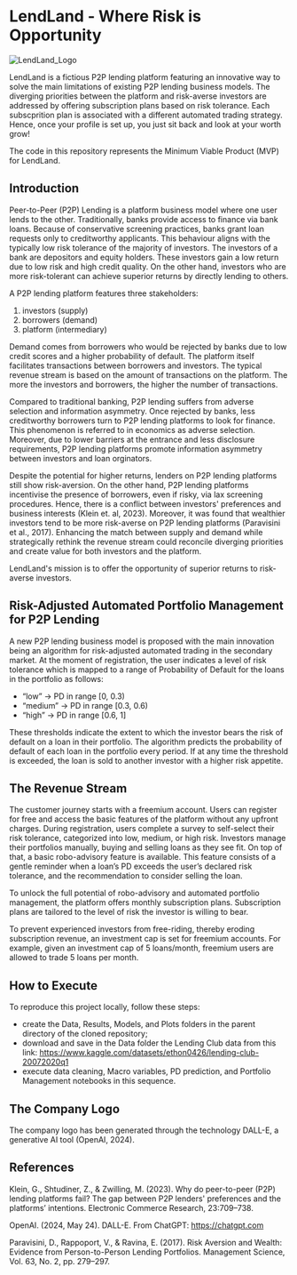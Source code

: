 # LendLand - Where Risk is Opportunity
![LendLand_Logo](https://github.com/user-attachments/assets/1d06aeb5-ca89-42f6-82ec-a241ebbf306d)

LendLand is a fictious P2P lending platform featuring an innovative way to solve the main limitations of existing P2P lending business models. The diverging priorities between the platform and risk-averse investors are addressed by offering subscription plans based on risk tolerance. Each subscprition plan is associated with a different automated trading strategy. Hence, once  your profile is set up, you just sit back and look at your worth grow! 

The code in this repository represents the Minimum Viable Product (MVP) for LendLand. 

## Introduction
Peer-to-Peer (P2P) Lending is a platform business model where one user lends to the other. Traditionally, banks provide access to finance via bank loans. Because of conservative screening practices, banks grant loan requests only to creditworthy applicants. This behaviour aligns with the typically low risk tolerance of the majority of investors. The investors of a bank are depositors and equity holders. These investors gain a low return due to low risk and high credit quality. On the other hand, investors who are more risk-tolerant can achieve superior returns by directly lending to others. 

A P2P lending platform features three stakeholders:
1. investors (supply)
2. borrowers (demand)
3. platform (intermediary)

Demand comes from borrowers who would be rejected by banks due to low credit scores and a higher probability of default. The platform itself facilitates transactions between borrowers and investors. The typical revenue stream is based on the amount of transactions on the platform. The more the investors and borrowers, the higher the number of transactions. 

Compared to traditional banking, P2P lending suffers from adverse selection and information asymmetry. Once rejected by banks, less creditworthy borrowers turn to P2P lending platforms to look for finance. This phenomenon is referred to in economics as adverse selection. Moreover, due to lower barriers at the entrance and less disclosure requirements, P2P lending platforms promote information asymmetry between investors and loan orginators. 

Despite the potential for higher returns, lenders on P2P lending platforms still show risk-aversion. On the other hand, P2P lending platforms incentivise the presence of borrowers, even if risky, via lax screening procedures. Hence, there is a conflict between investors' preferences and business interests (Klein et. al, 2023). Moreover, it was found that wealthier investors tend to be more risk-averse on P2P lending platforms (Paravisini et al., 2017). Enhancing the match between supply and demand while strategically rethink the revenue stream could reconcile diverging priorities and create value for both investors and the platform.

LendLand's mission is to offer the opportunity of superior returns to risk-averse investors.

## Risk-Adjusted Automated Portfolio Management for P2P Lending
A new P2P lending business model is proposed with the main innovation being an algorithm for risk-adjusted automated trading in the secondary market. At the moment of registration, the user indicates a level of risk tolerance which is mapped to a range of Probability of Default for the loans in the portfolio as follows:
- “low” → PD in range [0, 0.3)
- “medium” → PD in range [0.3, 0.6)
- “high” → PD in range [0.6, 1]

These thresholds indicate the extent to which the investor bears the risk of default on a loan in their portfolio. The algorithm predicts the probability of default of each loan in the portfolio every period. If at any time the threshold is exceeded, the loan is sold to another investor with a higher risk appetite.

## The Revenue Stream 
The customer journey starts with a freemium account. Users can register for free and access the basic features of the platform without any upfront charges. During registration, users complete a survey to self-select their risk tolerance, categorized into low, medium, or high risk. Investors manage their portfolios manually, buying and selling loans as they see fit. On top of that, a basic robo-advisory feature is available. This feature consists of a gentle reminder when a loan’s PD exceeds the user’s declared risk tolerance, and the recommendation to consider selling the loan. 

To unlock the full potential of robo-advisory and automated portfolio management, the platform offers monthly subscription plans. Subscription plans are tailored to the level of risk the investor is willing to bear. 

To prevent experienced investors from free-riding, thereby eroding subscription revenue, an investment cap is set for freemium accounts. For example, given an investment cap of 5 loans/month, freemium users are allowed to trade 5 loans per month.

## How to Execute
To reproduce this project locally, follow these steps:
- create the Data, Results, Models, and Plots folders in the parent directory of the cloned repository;
- download and save in the Data folder the Lending Club data from this link: https://www.kaggle.com/datasets/ethon0426/lending-club-20072020q1
- execute data cleaning, Macro variables, PD prediction, and Portfolio Management notebooks in this sequence.

## The Company Logo
The company logo has been generated through the technology DALL-E, a generative AI tool (OpenAI, 2024). 

## References
Klein, G., Shtudiner, Z., & Zwilling, M. (2023). Why do peer-to-peer (P2P) lending platforms fail? The gap
between P2P lenders' preferences and the platforms’ intentions. Electronic Commerce Research, 23:709–738.

OpenAI. (2024, May 24). DALL-E. From ChatGPT: https://chatgpt.com

Paravisini, D., Rappoport, V., & Ravina, E. (2017). Risk Aversion and Wealth: Evidence from Person-to-Person
Lending Portfolios. Management Science, Vol. 63, No. 2, pp. 279–297.
